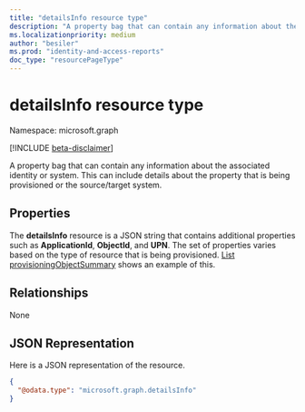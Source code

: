 ```yaml
---
title: "detailsInfo resource type"
description: "A property bag that can contain any information about the associated identity or system."
ms.localizationpriority: medium
author: "besiler"
ms.prod: "identity-and-access-reports"
doc_type: "resourcePageType"
---
```


# detailsInfo resource type

Namespace: microsoft.graph

[!INCLUDE [beta-disclaimer](../../includes/beta-disclaimer.md)]

A property bag that can contain any information about the associated identity or system. This can include details about the property that is being provisioned or the source/target system.

## Properties
The **detailsInfo** resource is a JSON string that contains additional properties such as **ApplicationId**, **ObjectId**, and **UPN**. The set of properties varies based on the type of resource that is being provisioned. [List provisioningObjectSummary](../api/provisioningobjectsummary-list.md) shows an example of this.

## Relationships
None
## JSON Representation
Here is a JSON representation of the resource.
<!--{
  "blockType": "resource",
  "@odata.type": "microsoft.graph.detailsInfo",
  "openType": true,
 "optionalProperties": [
 
 ],
}-->
``` json
{
  "@odata.type": "microsoft.graph.detailsInfo"
}
```



